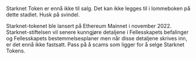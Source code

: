Starknet Token er ennå ikke til salg. Det kan ikke legges til i lommeboken på dette stadiet. Husk på svindel.

Starknet-tokenet ble lansert på Ethereum Mainnet i november 2022. Starknet-stiftelsen vil senere kunngjøre detaljene i Fellesskapets befalinger og Fellesskapets bestemmelsesplaner men når disse detaljene skrives inn, er det ennå ikke fastsatt. Pass på å scams som ligger for å selge Starknet Tokens.